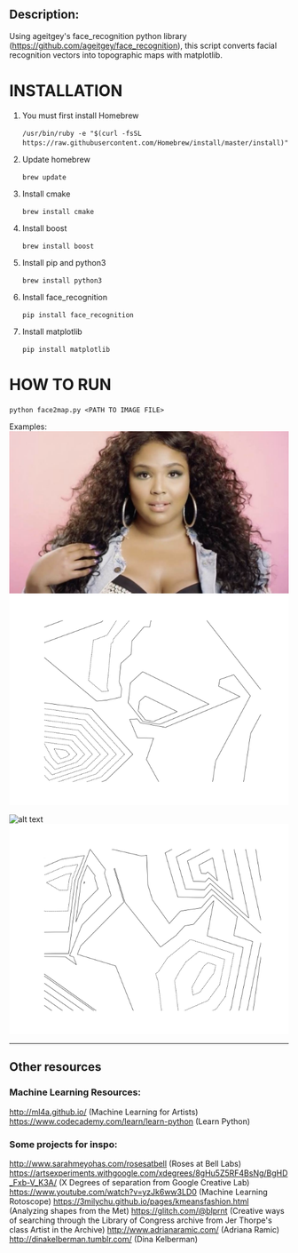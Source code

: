 
## Description:
Using ageitgey's face_recognition python library (https://github.com/ageitgey/face_recognition), this script converts facial recognition vectors into topographic maps with matplotlib. 


# INSTALLATION
1. You must first install Homebrew

	`/usr/bin/ruby -e "$(curl -fsSL https://raw.githubusercontent.com/Homebrew/install/master/install)"`
2. Update homebrew

	`brew update`
3. Install cmake

	`brew install cmake`
4. Install boost

	`brew install boost`
5. Install pip and python3

	`brew install python3`
6. Install face_recognition

	`pip install face_recognition`
7. Install matplotlib

	`pip install matplotlib`

# HOW TO RUN
`python face2map.py <PATH TO IMAGE FILE>`


Examples:
![alt text](https://github.com/AaratiAkkapeddi/face2map/blob/master/sample_images/lizzo.png "Logo Title Text 1")![alt text](https://github.com/AaratiAkkapeddi/face2map/blob/master/1.png "Logo Title Text 1")

![alt text](https://github.com/AaratiAkkapeddi/face2map/blob/master/sample_images/no_smoking.png "Logo Title Text 1")![alt text](https://github.com/AaratiAkkapeddi/face2map/blob/master/2.png "Logo Title Text 1")


-----
## Other resources 

### Machine Learning Resources:
http://ml4a.github.io/ (Machine Learning for Artists)
https://www.codecademy.com/learn/learn-python (Learn Python)



### Some projects for inspo:
http://www.sarahmeyohas.com/rosesatbell (Roses at Bell Labs)
https://artsexperiments.withgoogle.com/xdegrees/8gHu5Z5RF4BsNg/BgHD_Fxb-V_K3A/ (X Degrees of separation from Google Creative Lab)
https://www.youtube.com/watch?v=yzJk6ww3LD0 (Machine Learning Rotoscope)
https://3milychu.github.io/pages/kmeansfashion.html (Analyzing shapes from the Met)
https://glitch.com/@blprnt (Creative ways of searching through the Library of Congress archive from Jer Thorpe's class Artist in the Archive)
http://www.adrianaramic.com/ (Adriana Ramic)
http://dinakelberman.tumblr.com/ (Dina Kelberman)



